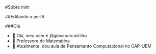 #Sobre mim

##Editando o perfil

###Olá

- 👋 Olá, meu user é @giovanarcastilho
- 👀 Professora de Matemática
- 🌱 Atualmente, dou aula de Pensamento Computacional no CAP-UEM

<!---
giovanarcastilho/giovanarcastilho is a ✨ special ✨ repository because its `README.md` (this file) appears on your GitHub profile.
You can click the Preview link to take a look at your changes.
--->
